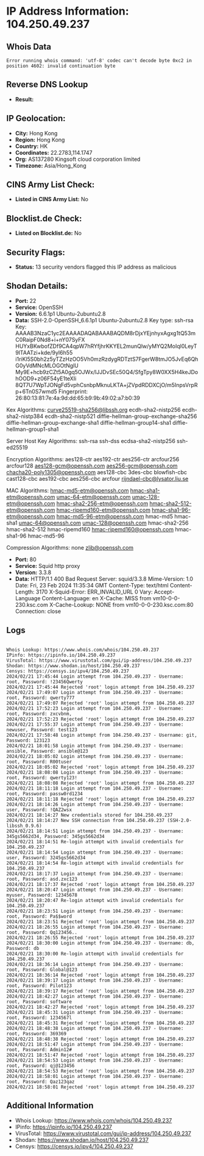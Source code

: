 # IP Address Information: 104.250.49.237

## Whois Data
```
Error running whois command: 'utf-8' codec can't decode byte 0xc2 in position 4602: invalid continuation byte
```
## Reverse DNS Lookup
- **Result:** 

## IP Geolocation:
- **City:** Hong Kong
- **Region:** Hong Kong
- **Country:** HK
- **Coordinates:** 22.2783,114.1747
- **Org:** AS137280 Kingsoft cloud corporation limited
- **Timezone:** Asia/Hong_Kong

## CINS Army List Check:
- **Listed in CINS Army List:** 
No

## Blocklist.de Check:
- **Listed on Blocklist.de:** 
No

## Security Flags:
- **Status:** 13 security vendors flagged this IP address as malicious

## Shodan Details:
- **Port:** 22
- **Service:** OpenSSH
- **Version:** 6.6.1p1 Ubuntu-2ubuntu2.8
- **Data:** SSH-2.0-OpenSSH_6.6.1p1 Ubuntu-2ubuntu2.8
Key type: ssh-rsa
Key: AAAAB3NzaC1yc2EAAAADAQABAAABAQDM8rDjxYEjnhyxAgxg1tQ53mC0RaipF0Nd8+i+nY07SyFX
HUYxBKwbofZDf9CA4qpW7hRYfjhrKKYEL2munQlw/yMYQ2MoIql0LeyT9lTAATzi+kde/9yI6h55
i1riKl5S0bh2z5yTZzHzOO5Vh0mzRzdygRDTztS7FgerW8tmJO5JvEq6QhG0yVdMNcMLOGOtNglU
My9E+hcb9zCZt5A0gq5OJWx/lJJDvSEc50Q4/SfgTpy8W0XX5H4keJDohOOD9+z06F54yE1teXIi
8QT7U7WpTJONgFd5vphCsnbpMknuLKTA+jZVpdRDDXCjO/m5InpsVrpRp+6Tn0S7wmd5
Fingerprint: 26:80:13:81:7e:4a:9d:dd:65:b9:9b:49:02:a7:b0:39

Kex Algorithms:
	curve25519-sha256@libssh.org
	ecdh-sha2-nistp256
	ecdh-sha2-nistp384
	ecdh-sha2-nistp521
	diffie-hellman-group-exchange-sha256
	diffie-hellman-group-exchange-sha1
	diffie-hellman-group14-sha1
	diffie-hellman-group1-sha1

Server Host Key Algorithms:
	ssh-rsa
	ssh-dss
	ecdsa-sha2-nistp256
	ssh-ed25519

Encryption Algorithms:
	aes128-ctr
	aes192-ctr
	aes256-ctr
	arcfour256
	arcfour128
	aes128-gcm@openssh.com
	aes256-gcm@openssh.com
	chacha20-poly1305@openssh.com
	aes128-cbc
	3des-cbc
	blowfish-cbc
	cast128-cbc
	aes192-cbc
	aes256-cbc
	arcfour
	rijndael-cbc@lysator.liu.se

MAC Algorithms:
	hmac-md5-etm@openssh.com
	hmac-sha1-etm@openssh.com
	umac-64-etm@openssh.com
	umac-128-etm@openssh.com
	hmac-sha2-256-etm@openssh.com
	hmac-sha2-512-etm@openssh.com
	hmac-ripemd160-etm@openssh.com
	hmac-sha1-96-etm@openssh.com
	hmac-md5-96-etm@openssh.com
	hmac-md5
	hmac-sha1
	umac-64@openssh.com
	umac-128@openssh.com
	hmac-sha2-256
	hmac-sha2-512
	hmac-ripemd160
	hmac-ripemd160@openssh.com
	hmac-sha1-96
	hmac-md5-96

Compression Algorithms:
	none
	zlib@openssh.com


- **Port:** 80
- **Service:** Squid http proxy
- **Version:** 3.3.8
- **Data:** HTTP/1.1 400 Bad Request
Server: squid/3.3.8
Mime-Version: 1.0
Date: Fri, 23 Feb 2024 11:35:34 GMT
Content-Type: text/html
Content-Length: 3170
X-Squid-Error: ERR_INVALID_URL 0
Vary: Accept-Language
Content-Language: en
X-Cache: MISS from vm10-0-0-230.ksc.com
X-Cache-Lookup: NONE from vm10-0-0-230.ksc.com:80
Connection: close



## Logs
```

Whois Lookup: https://www.whois.com/whois/104.250.49.237
IPinfo: https://ipinfo.io/104.250.49.237
VirusTotal: https://www.virustotal.com/gui/ip-address/104.250.49.237
Shodan: https://www.shodan.io/host/104.250.49.237
Censys: https://censys.io/ipv4/104.250.49.237
2024/02/21 17:45:44 Login attempt from 104.250.49.237 - Username: root, Password: !23456Qwerty
2024/02/21 17:45:44 Rejected 'root' login attempt from 104.250.49.237
2024/02/21 17:49:07 Login attempt from 104.250.49.237 - Username: root, Password: qwerty777
2024/02/21 17:49:07 Rejected 'root' login attempt from 104.250.49.237
2024/02/21 17:52:23 Login attempt from 104.250.49.237 - Username: root, Password: zxcvbnm,
2024/02/21 17:52:23 Rejected 'root' login attempt from 104.250.49.237
2024/02/21 17:55:37 Login attempt from 104.250.49.237 - Username: newuser, Password: test123
2024/02/21 17:58:48 Login attempt from 104.250.49.237 - Username: git, Password: 123123
2024/02/21 18:01:58 Login attempt from 104.250.49.237 - Username: ansible, Password: ansible@123
2024/02/21 18:05:02 Login attempt from 104.250.49.237 - Username: root, Password: R00tuser
2024/02/21 18:05:02 Rejected 'root' login attempt from 104.250.49.237
2024/02/21 18:08:08 Login attempt from 104.250.49.237 - Username: root, Password: qwerty123!
2024/02/21 18:08:08 Rejected 'root' login attempt from 104.250.49.237
2024/02/21 18:11:18 Login attempt from 104.250.49.237 - Username: root, Password: passw0rd1234
2024/02/21 18:11:18 Rejected 'root' login attempt from 104.250.49.237
2024/02/21 18:14:26 Login attempt from 104.250.49.237 - Username: user, Password: !QAZ2wsx
2024/02/21 18:14:27 New credentials stored for 104.250.49.237
2024/02/21 18:14:27 New SSH connection from 104.250.49.237 (SSH-2.0-libssh_0.9.6)
2024/02/21 18:14:51 Login attempt from 104.250.49.237 - Username: 345gs5662d34, Password: 345gs5662d34
2024/02/21 18:14:51 Re-login attempt with invalid credentials for 104.250.49.237
2024/02/21 18:14:54 Login attempt from 104.250.49.237 - Username: user, Password: 3245gs5662d34
2024/02/21 18:14:54 Re-login attempt with invalid credentials for 104.250.49.237
2024/02/21 18:17:37 Login attempt from 104.250.49.237 - Username: root, Password: asd.zxc123
2024/02/21 18:17:37 Rejected 'root' login attempt from 104.250.49.237
2024/02/21 18:20:47 Login attempt from 104.250.49.237 - Username: myuser, Password: 12345678
2024/02/21 18:20:47 Re-login attempt with invalid credentials for 104.250.49.237
2024/02/21 18:23:51 Login attempt from 104.250.49.237 - Username: root, Password: Pa$$word
2024/02/21 18:23:51 Rejected 'root' login attempt from 104.250.49.237
2024/02/21 18:26:55 Login attempt from 104.250.49.237 - Username: root, Password: Qq123456..
2024/02/21 18:26:55 Rejected 'root' login attempt from 104.250.49.237
2024/02/21 18:30:00 Login attempt from 104.250.49.237 - Username: db, Password: db
2024/02/21 18:30:00 Re-login attempt with invalid credentials for 104.250.49.237
2024/02/21 18:36:14 Login attempt from 104.250.49.237 - Username: root, Password: Global@123
2024/02/21 18:36:14 Rejected 'root' login attempt from 104.250.49.237
2024/02/21 18:39:17 Login attempt from 104.250.49.237 - Username: root, Password: Pilot123
2024/02/21 18:39:17 Rejected 'root' login attempt from 104.250.49.237
2024/02/21 18:42:27 Login attempt from 104.250.49.237 - Username: root, Password: software
2024/02/21 18:42:27 Rejected 'root' login attempt from 104.250.49.237
2024/02/21 18:45:31 Login attempt from 104.250.49.237 - Username: root, Password: 1234567l
2024/02/21 18:45:31 Rejected 'root' login attempt from 104.250.49.237
2024/02/21 18:48:38 Login attempt from 104.250.49.237 - Username: root, Password: 369369
2024/02/21 18:48:38 Rejected 'root' login attempt from 104.250.49.237
2024/02/21 18:51:47 Login attempt from 104.250.49.237 - Username: root, Password: Admin12#
2024/02/21 18:51:47 Rejected 'root' login attempt from 104.250.49.237
2024/02/21 18:54:53 Login attempt from 104.250.49.237 - Username: root, Password: qj@123456
2024/02/21 18:54:53 Rejected 'root' login attempt from 104.250.49.237
2024/02/21 18:58:01 Login attempt from 104.250.49.237 - Username: root, Password: Qaz123qaz
2024/02/21 18:58:01 Rejected 'root' login attempt from 104.250.49.237

```
## Additional Information
- Whois Lookup: https://www.whois.com/whois/104.250.49.237
- IPinfo: https://ipinfo.io/104.250.49.237
- VirusTotal: https://www.virustotal.com/gui/ip-address/104.250.49.237
- Shodan: https://www.shodan.io/host/104.250.49.237
- Censys: https://censys.io/ipv4/104.250.49.237

